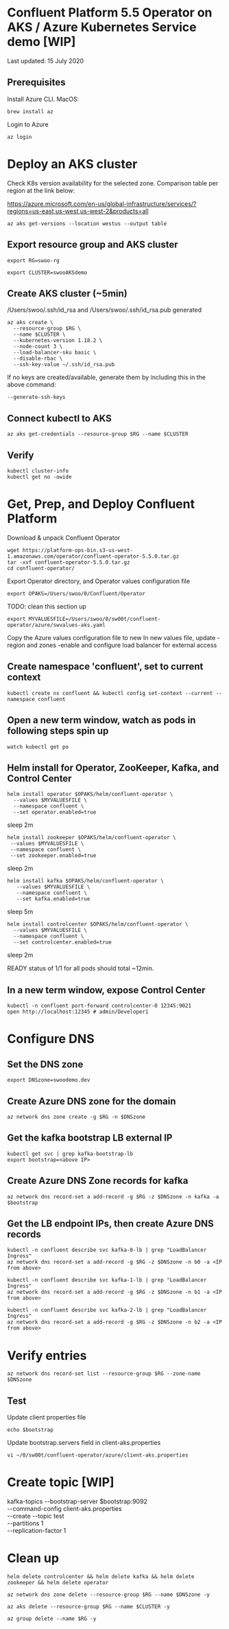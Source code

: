 # Confluent Platform 5.5 Operator on AKS / Azure Kubernetes Service demo [WIP]

Last updated: 15 July 2020

## Prerequisites
Install Azure CLI. MacOS:
```
brew install az
```

Login to Azure
```
az login
```

# Deploy an AKS cluster
Check K8s version availability for the selected zone. Comparison table per region at the link below:

https://azure.microsoft.com/en-us/global-infrastructure/services/?regions=us-east,us-west,us-west-2&products=all
```
az aks get-versions --location westus --output table
```

## Export resource group and AKS cluster
```
export RG=swoo-rg
```
```
export CLUSTER=swooAKSdemo
```

## Create AKS cluster (~5min)
/Users/swoo/.ssh/id_rsa and /Users/swoo/.ssh/id_rsa.pub generated
```
az aks create \
  --resource-group $RG \
  --name $CLUSTER \
  --kubernetes-version 1.18.2 \
  --node-count 3 \
  --load-balancer-sku basic \
  --disable-rbac \
  --ssh-key-value ~/.ssh/id_rsa.pub
```

If no keys are created/available, generate them by including this in the above command:
```
--generate-ssh-keys
```


## Connect kubectl to AKS
```
az aks get-credentials --resource-group $RG --name $CLUSTER
```

## Verify
```
kubectl cluster-info
kubectl get no -owide
```

# Get, Prep, and Deploy Confluent Platform
Download & unpack Confluent Operator
```
wget https://platform-ops-bin.s3-us-west-1.amazonaws.com/operator/confluent-operator-5.5.0.tar.gz
tar -xvf confluent-operator-5.5.0.tar.gz
cd confluent-operator/
```

Export Operator directory, and Operator values configuration file
```
export OPAKS=/Users/swoo/0/Confluent/Operator
```
TODO: clean this section up
```
export MYVALUESFILE=/Users/swoo/0/sw00t/confluent-operator/azure/swvalues-aks.yaml
```

Copy the Azure values configuration file to new
In new values file, update
-region and zones
-enable and configure load balancer for external access

## Create namespace 'confluent', set to current context
```
kubectl create ns confluent && kubectl config set-context --current --namespace confluent
```

## Open a new term window, watch as pods in following steps spin up
```
watch kubectl get po
```

## Helm install for Operator, ZooKeeper, Kafka, and Control Center
```
helm install operator $OPAKS/helm/confluent-operator \
  --values $MYVALUESFILE \
  --namespace confluent \
  --set operator.enabled=true
```
sleep 2m
```
helm install zookeeper $OPAKS/helm/confluent-operator \
 --values $MYVALUESFILE \
 --namespace confluent \
 --set zookeeper.enabled=true
```
sleep 2m
```
helm install kafka $OPAKS/helm/confluent-operator \
   --values $MYVALUESFILE \
   --namespace confluent \
   --set kafka.enabled=true
```
sleep 5m
```
helm install controlcenter $OPAKS/helm/confluent-operator \
  --values $MYVALUESFILE \
  --namespace confluent \
  --set controlcenter.enabled=true
```
sleep 2m

READY status of 1/1 for all pods should total ~12min.

## In a new term window, expose Control Center
```
kubectl -n confluent port-forward controlcenter-0 12345:9021
open http://localhost:12345 # admin/Developer1
```

# Configure DNS

## Set the DNS zone
```
export DNSzone=swoodemo.dev
```
## Create Azure DNS zone for the domain
```
az network dns zone create -g $RG -n $DNSzone
```

## Get the kafka bootstrap LB external IP
```
kubectl get svc | grep kafka-bootstrap-lb
export bootstrap=<above IP>
```
## Create Azure DNS Zone records for kafka
```
az network dns record-set a add-record -g $RG -z $DNSzone -n kafka -a $bootstrap
```

## Get the LB endpoint IPs, then create Azure DNS records
```
kubectl -n confluent describe svc kafka-0-lb | grep "LoadBalancer Ingress"
az network dns record-set a add-record -g $RG -z $DNSzone -n b0 -a <IP from above>
```
```
kubectl -n confluent describe svc kafka-1-lb | grep "LoadBalancer Ingress"
az network dns record-set a add-record -g $RG -z $DNSzone -n b1 -a <IP from above>
```
```
kubectl -n confluent describe svc kafka-2-lb | grep "LoadBalancer Ingress"
az network dns record-set a add-record -g $RG -z $DNSzone -n b2 -a <IP from above>
```

# Verify entries
```
az network dns record-set list --resource-group $RG --zone-name $DNSzone
```


## Test
Update client properties file
```
echo $bootstrap
```
Update bootstrap.servers field in client-aks.properties
```
vi ~/0/sw00t/confluent-operator/azure/client-aks.properties
```

# Create topic [WIP]
kafka-topics --bootstrap-server $bootstrap:9092 \
  --command-config client-aks.properties \
  --create --topic test \
  --partitions 1 \
  --replication-factor 1

# <insert test stuff here>


# Clean up
```
helm delete controlcenter && helm delete kafka && helm delete zookeeper && helm delete operator
```
```
az network dns zone delete --resource-group $RG --name $DNSzone -y
```
```
az aks delete --resource-group $RG --name $CLUSTER -y
```
```
az group delete --name $RG -y
```

